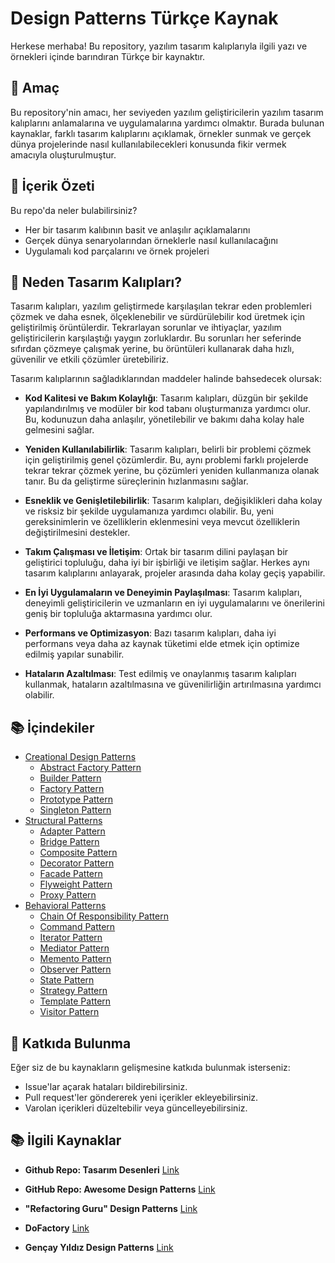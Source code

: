 # Design Patterns Türkçe Kaynak

Herkese merhaba! Bu repository, yazılım tasarım kalıplarıyla ilgili yazı ve örnekleri içinde barındıran Türkçe bir kaynaktır.

## 🎯 Amaç

Bu repository'nin amacı, her seviyeden yazılım geliştiricilerin yazılım tasarım kalıplarını anlamalarına ve uygulamalarına yardımcı olmaktır. Burada bulunan kaynaklar, farklı tasarım kalıplarını açıklamak, örnekler sunmak ve gerçek dünya projelerinde nasıl kullanılabilecekleri konusunda fikir vermek amacıyla oluşturulmuştur.

## 📖 İçerik Özeti

Bu repo'da neler bulabilirsiniz?

- Her bir tasarım kalıbının basit ve anlaşılır açıklamalarını
- Gerçek dünya senaryolarından örneklerle nasıl kullanılacağını
- Uygulamalı kod parçalarını ve örnek projeleri

## 🌟 Neden Tasarım Kalıpları?

Tasarım kalıpları, yazılım geliştirmede karşılaşılan tekrar eden problemleri çözmek ve daha esnek, ölçeklenebilir ve sürdürülebilir kod üretmek için geliştirilmiş örüntülerdir. Tekrarlayan sorunlar ve ihtiyaçlar, yazılım geliştiricilerin karşılaştığı yaygın zorluklardır. Bu sorunları her seferinde sıfırdan çözmeye çalışmak yerine, bu örüntüleri kullanarak daha hızlı, güvenilir ve etkili çözümler üretebiliriz.

Tasarım kalıplarının sağladıklarından maddeler halinde bahsedecek olursak:

- **Kod Kalitesi ve Bakım Kolaylığı**: Tasarım kalıpları, düzgün bir şekilde yapılandırılmış ve modüler bir kod tabanı oluşturmanıza yardımcı olur. Bu, kodunuzun daha anlaşılır, yönetilebilir ve bakımı daha kolay hale gelmesini sağlar.

- **Yeniden Kullanılabilirlik**: Tasarım kalıpları, belirli bir problemi çözmek için geliştirilmiş genel çözümlerdir. Bu, aynı problemi farklı projelerde tekrar tekrar çözmek yerine, bu çözümleri yeniden kullanmanıza olanak tanır. Bu da geliştirme süreçlerinin hızlanmasını sağlar.

- **Esneklik ve Genişletilebilirlik**: Tasarım kalıpları, değişiklikleri daha kolay ve risksiz bir şekilde uygulamanıza yardımcı olabilir. Bu, yeni gereksinimlerin ve özelliklerin eklenmesini veya mevcut özelliklerin değiştirilmesini destekler.

- **Takım Çalışması ve İletişim**: Ortak bir tasarım dilini paylaşan bir geliştirici topluluğu, daha iyi bir işbirliği ve iletişim sağlar. Herkes aynı tasarım kalıplarını anlayarak, projeler arasında daha kolay geçiş yapabilir.

- **En İyi Uygulamaların ve Deneyimin Paylaşılması**: Tasarım kalıpları, deneyimli geliştiricilerin ve uzmanların en iyi uygulamalarını ve önerilerini geniş bir topluluğa aktarmasına yardımcı olur.

- **Performans ve Optimizasyon**: Bazı tasarım kalıpları, daha iyi performans veya daha az kaynak tüketimi elde etmek için optimize edilmiş yapılar sunabilir.

- **Hataların Azaltılması**: Test edilmiş ve onaylanmış tasarım kalıpları kullanmak, hataların azaltılmasına ve güvenilirliğin artırılmasına yardımcı olabilir.

## 📚 İçindekiler

- [Creational Design Patterns](https://github.com/bekirevrimsumer/DesignPatterns-TurkceKaynak/tree/main/Creational%20Patterns)
  - [Abstract Factory Pattern](https://github.com/bekirevrimsumer/DesignPatterns-TurkceKaynak/tree/main/Creational%20Patterns/AbstractFactoryPattern)
  - [Builder Pattern](https://github.com/bekirevrimsumer/DesignPatterns-TurkceKaynak/tree/main/Creational%20Patterns/BuilderPattern)
  - [Factory Pattern](https://github.com/bekirevrimsumer/DesignPatterns-TurkceKaynak/tree/main/Creational%20Patterns/FactoryPattern)
  - [Prototype Pattern](https://github.com/bekirevrimsumer/DesignPatterns-TurkceKaynak/tree/main/Creational%20Patterns/PrototypePattern)
  - [Singleton Pattern](https://github.com/bekirevrimsumer/DesignPatterns-TurkceKaynak/tree/main/Creational%20Patterns/SingletonPattern)
- [Structural Patterns](https://github.com/bekirevrimsumer/DesignPatterns-TurkceKaynak/tree/main/Structural%20Patterns)
  - [Adapter Pattern](https://github.com/bekirevrimsumer/DesignPatterns-TurkceKaynak/tree/main/Structural%20Patterns/AdapterPattern)
  - [Bridge Pattern](https://github.com/bekirevrimsumer/DesignPatterns-TurkceKaynak/tree/main/Structural%20Patterns/BridgePattern)
  - [Composite Pattern](https://github.com/bekirevrimsumer/DesignPatterns-TurkceKaynak/tree/main/Structural%20Patterns/CompositePattern)
  - [Decorator Pattern](https://github.com/bekirevrimsumer/DesignPatterns-TurkceKaynak/tree/main/Structural%20Patterns/DecoratorPattern)
  - [Facade Pattern](https://github.com/bekirevrimsumer/DesignPatterns-TurkceKaynak/tree/main/Structural%20Patterns/FacadePattern)
  - [Flyweight Pattern](https://github.com/bekirevrimsumer/DesignPatterns-TurkceKaynak/tree/main/Structural%20Patterns/FlyweightPattern)
  - [Proxy Pattern](https://github.com/bekirevrimsumer/DesignPatterns-TurkceKaynak/tree/main/Structural%20Patterns/ProxyPattern)
- [Behavioral Patterns](https://github.com/bekirevrimsumer/DesignPatterns-TurkceKaynak/tree/main/Behavioral%20Patterns)
  - [Chain Of Responsibility Pattern](https://github.com/bekirevrimsumer/DesignPatterns-TurkceKaynak/tree/main/Behavioral%20Patterns/ChainOfResponsibilityPattern)
  - [Command Pattern](https://github.com/bekirevrimsumer/DesignPatterns-TurkceKaynak/tree/main/Behavioral%20Patterns/CommandPattern)
  - [Iterator Pattern](https://github.com/bekirevrimsumer/DesignPatterns-TurkceKaynak/tree/main/Behavioral%20Patterns/IteratorPattern)
  - [Mediator Pattern](https://github.com/bekirevrimsumer/DesignPatterns-TurkceKaynak/tree/main/Behavioral%20Patterns/MediatorPattern)
  - [Memento Pattern](https://github.com/bekirevrimsumer/DesignPatterns-TurkceKaynak/tree/main/Behavioral%20Patterns/MementoPattern)
  - [Observer Pattern](https://github.com/bekirevrimsumer/DesignPatterns-TurkceKaynak/tree/main/Behavioral%20Patterns/ObserverPattern)
  - [State Pattern](https://github.com/bekirevrimsumer/DesignPatterns-TurkceKaynak/tree/main/Behavioral%20Patterns/StatePattern)
  - [Strategy Pattern](https://github.com/bekirevrimsumer/DesignPatterns-TurkceKaynak/tree/main/Behavioral%20Patterns/StrategyPattern)
  - [Template Pattern](https://github.com/bekirevrimsumer/DesignPatterns-TurkceKaynak/tree/main/Behavioral%20Patterns/TemplatePattern)
  - [Visitor Pattern](https://github.com/bekirevrimsumer/DesignPatterns-TurkceKaynak/tree/main/Behavioral%20Patterns/VisitorPattern)

## 🤝 Katkıda Bulunma

Eğer siz de bu kaynakların gelişmesine katkıda bulunmak isterseniz:
- Issue'lar açarak hataları bildirebilirsiniz.
- Pull request'ler göndererek yeni içerikler ekleyebilirsiniz.
- Varolan içerikleri düzeltebilir veya güncelleyebilirsiniz.


 ## 📚 İlgili Kaynaklar

- **Github Repo: Tasarım Desenleri** [Link](https://github.com/yusufyilmazfr/tasarim-desenleri-turkce-kaynak)

- **GitHub Repo: Awesome Design Patterns** [Link](https://github.com/DovAmir/awesome-design-patterns)

- **"Refactoring Guru" Design Patterns** [Link](https://refactoring.guru/design-patterns)

- **DoFactory** [Link](https://www.dofactory.com/net/design-patterns)

- **Gençay Yıldız Design Patterns** [Link](https://www.gencayyildiz.com/blog/category/design-pattern/)

